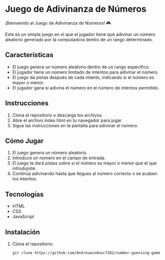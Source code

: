 # Juego de Adivinanza de Números

¡Bienvenido al Juego de Adivinanza de Números! 🎮

Este es un simple juego en el que el jugador tiene que adivinar un número aleatorio generado por la computadora dentro de un rango determinado.

## Características

- El juego genera un número aleatorio dentro de un rango específico.
- El jugador tiene un número limitado de intentos para adivinar el número.
- El juego da pistas después de cada intento, indicando si el número es mayor o menor.
- El jugador gana si adivina el número en el número de intentos permitido.

## Instrucciones

1. Clona el repositorio o descarga los archivos.
2. Abre el archivo index.html en tu navegador para jugar.
3. Sigue las instrucciones en la pantalla para adivinar el número.

## Cómo Jugar

1. El juego genera un número aleatorio.
2. Introduce un número en el campo de entrada.
3. El juego te dará pistas sobre si el número es mayor o menor que el que introdujiste.
4. Continúa adivinando hasta que llegues al número correcto o se acaben los intentos.

## Tecnologías

- HTML
- CSS
- JavaScript

## Instalación

1. Clona el repositorio:
   ```bash
   git clone https://github.com/Andreuwindnxc7282/number-guessing-game.git
